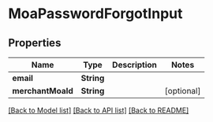 # MoaPasswordForgotInput

## Properties
Name | Type | Description | Notes
------------ | ------------- | ------------- | -------------
**email** | **String** |  | 
**merchantMoaId** | **String** |  | [optional] 

[[Back to Model list]](../README.md#documentation-for-models) [[Back to API list]](../README.md#documentation-for-api-endpoints) [[Back to README]](../README.md)


